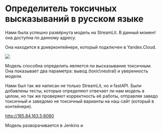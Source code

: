 # Определитель токсичных высказываний в русском языке

Нами была успешно развёрнута модель на StreamLit. В данный момент она доступна по данному адресу.


Она находится  в докерконтейнере, который подключен в Yandex.Cloud.

![](https://sun9-43.userapi.com/impg/gk7Gxf65SaIjNm3-V1pkuGY1MsDK3_n9vCBPMw/CrJOJn3lcIE.jpg?size=840x439&quality=96&sign=af2b1c01f789aba9a172a3fa1d76e5a9&type=album)

Модель способна определить является ли высказывание токсичным. Она показывает два параметра: вывод (toxic\neutral) и уверенность модели.


Нами был так же написан не только StreamLit, но и fastAPI. Были добавлены тесты, которые определяют отвечает ли нам модель в целом, но
так же проверяют корректность её работы, отправляя заведо токсичный и заведомо не токсичный варианты на наш сайт (который в контейнере).


http://185.84.163.5:8080


Модель разворачивается в Jenkins и 